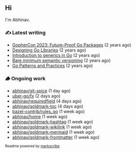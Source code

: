 ## Hi

I'm Abhinav.

### ✍️ Latest writing


- [GopherCon 2023: Future-Proof Go Packages](https://abhinavg.net/2023/09/27/future-proof-packages/) (2 years ago)
- [Designing Go Libraries](https://abhinavg.net/2022/12/06/designing-go-libraries/) (2 years ago)
- [Introduction to generics in Go](https://abhinavg.net/2022/11/23/generics-intro/) (2 years ago)
- [Bare minimum semantic versioning](https://abhinavg.net/2022/11/07/semver/) (2 years ago)
- [Go Patterns and Practices](https://abhinavg.net/2022/09/19/go-patterns-and-practices-talk/) (2 years ago)

### 🪵 Ongoing work


- [abhinav/git-spice](https://github.com/abhinav/git-spice) (1 day ago)
- [uber-go/fx](https://github.com/uber-go/fx) (2 days ago)
- [abhinav/requiredfield](https://github.com/abhinav/requiredfield) (4 days ago)
- [abhinav/goldmark-toc](https://github.com/abhinav/goldmark-toc) (4 days ago)
- [bazel-contrib/rules_go](https://github.com/bazel-contrib/rules_go) (1 week ago)
- [abhinav/home](https://github.com/abhinav/home) (1 week ago)
- [abhinav/goldmark-hashtag](https://github.com/abhinav/goldmark-hashtag) (1 week ago)
- [abhinav/goldmark-wikilink](https://github.com/abhinav/goldmark-wikilink) (1 week ago)
- [abhinav/goldmark-mermaid](https://github.com/abhinav/goldmark-mermaid) (1 week ago)
- [abhinav/goldmark-frontmatter](https://github.com/abhinav/goldmark-frontmatter) (1 week ago)

<sub>Readme powered by [markscribe](https://github.com/muesli/markscribe).</sub>
